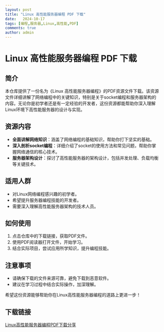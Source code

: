 ```yaml
---
layout: post
title: "Linux 高性能服务器编程 PDF 下载"
date:   2024-10-17
tags: [编程,服务器,Linux,高性能,PDF]
comments: true
author: admin
---
```

# Linux 高性能服务器编程 PDF 下载

## 简介

本仓库提供了一份名为《Linux 高性能服务器编程》的PDF资源文件下载。该资源文件详细讲解了网络编程中的关键知识，特别是关于socket编程和服务器架构的内容。无论你是初学者还是有一定经验的开发者，这份资源都能帮助你深入理解Linux环境下高性能服务器的设计与实现。

## 资源内容

- **全面讲解网络知识**：涵盖了网络编程的基础知识，帮助你打下坚实的基础。
- **深入剖析socket编程**：详细介绍了socket的使用方法和常见问题，帮助你掌握网络通信的核心技术。
- **服务器架构设计**：探讨了高性能服务器的架构设计，包括并发处理、负载均衡等关键技术。

## 适用人群

- 对Linux网络编程感兴趣的初学者。
- 希望提升服务器编程技能的开发者。
- 需要深入理解高性能服务器架构的技术人员。

## 如何使用

1. 点击仓库中的下载链接，获取PDF文件。
2. 使用PDF阅读器打开文件，开始学习。
3. 结合实际项目，尝试应用所学知识，提升编程技能。

## 注意事项

- 请确保下载的文件来源可靠，避免下载到恶意软件。
- 建议在学习过程中结合实际操作，加深理解。

希望这份资源能够帮助你在Linux高性能服务器编程的道路上更进一步！

## 下载链接

[Linux高性能服务器编程PDF下载分享](https://pan.quark.cn/s/84d138850636)
